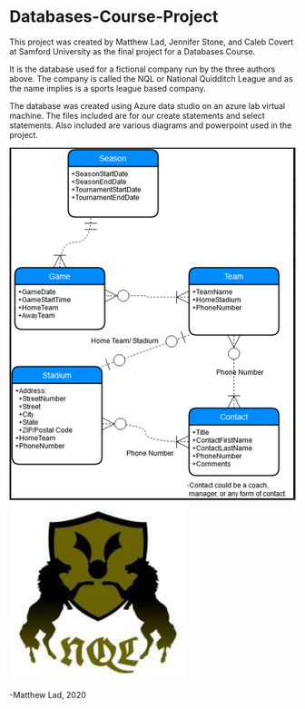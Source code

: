 # Databases-Course-Project

This project was created by Matthew Lad, Jennifer Stone, and Caleb Covert at Samford University as the final project for a Databases Course.

It is the database used for a fictional company run by the three authors above. The company is called the NQL or National Quidditch League and as the name implies is a sports league based company.

The database was created using Azure data studio on an azure lab virtual machine. The files included are for our create statements and select statements. Also included are various diagrams and powerpoint used in the project.

![alt text](https://github.com/matt0681/Databases-Course-Project/blob/master/Data%20Model.PNG?raw=true)
![alt text](https://github.com/matt0681/Databases-Course-Project/blob/master/NQL_Logo.PNG?raw=true)

-Matthew Lad, 2020
